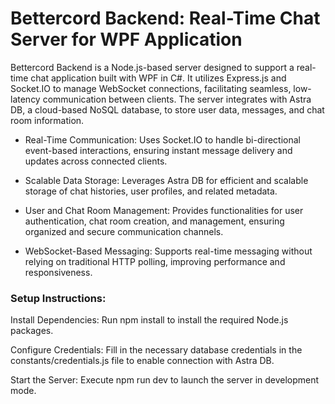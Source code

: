 # Bettercord Backend: Real-Time Chat Server for WPF Application
Bettercord Backend is a Node.js-based server designed to support a real-time chat application built with WPF in C#. It utilizes Express.js and Socket.IO to manage WebSocket connections, facilitating seamless, low-latency communication between clients. The server integrates with Astra DB, a cloud-based NoSQL database, to store user data, messages, and chat room information.

- Real-Time Communication: Uses Socket.IO to handle bi-directional event-based interactions, ensuring instant message delivery and updates across connected clients.

- Scalable Data Storage: Leverages Astra DB for efficient and scalable storage of chat histories, user profiles, and related metadata.

- User and Chat Room Management: Provides functionalities for user authentication, chat room creation, and management, ensuring organized and secure communication channels.

- WebSocket-Based Messaging: Supports real-time messaging without relying on traditional HTTP polling, improving performance and responsiveness.

### Setup Instructions:
Install Dependencies: Run npm install to install the required Node.js packages.

Configure Credentials: Fill in the necessary database credentials in the constants/credentials.js file to enable connection with Astra DB.

Start the Server: Execute npm run dev to launch the server in development mode.

